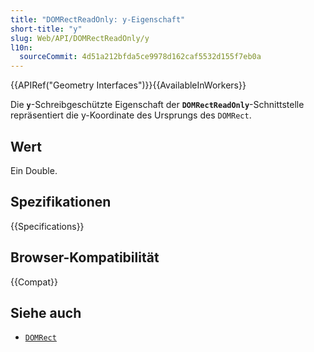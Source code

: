 ```yaml
---
title: "DOMRectReadOnly: y-Eigenschaft"
short-title: "y"
slug: Web/API/DOMRectReadOnly/y
l10n:
  sourceCommit: 4d51a212bfda5ce9978d162caf5532d155f7eb0a
---
```


{{APIRef("Geometry Interfaces")}}{{AvailableInWorkers}}

Die **`y`**-Schreibgeschützte Eigenschaft der **`DOMRectReadOnly`**-Schnittstelle repräsentiert die y-Koordinate des Ursprungs des `DOMRect`.

## Wert

Ein Double.

## Spezifikationen

{{Specifications}}

## Browser-Kompatibilität

{{Compat}}

## Siehe auch

- [`DOMRect`](/de/docs/Web/API/DOMRect)
